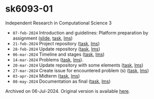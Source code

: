 # sk6093-01
Independent Research in Computational Science 3

+ `07-feb-2024` Introduction and guidelines: Platform preparation by assignment ([slide](https://osf.io/jyczk), [task](https://github.com/dudung/sk6093-01-2023-2/issues/1), [lms](https://edunex.itb.ac.id/courses/58125/preview/224664))
+ `21-feb-2024` Project repository ([task](https://github.com/dudung/sk6093-01-2023-2/issues/2), [lms](https://edunex.itb.ac.id/courses/58125/preview/235042))
+ `28-feb-2024` Update repository ([task](https://github.com/dudung/sk6093-01-2023-2/issues/3), [lms](https://edunex.itb.ac.id/courses/58125/preview/237158))
+ `06-mar-2024` Timeline and stages ([task](https://github.com/dudung/sk6093-01-2023-2/issues/4), [lms](https://edunex.itb.ac.id/courses/58125/preview/237765)) 
+ `14-mar-2024` Problems ([task](https://github.com/dudung/sk6093-01-2023-2/issues/5), [lms](https://edunex.itb.ac.id/courses/58125/preview/240923)).
+ `20-mar-2024` Update repository with some elements ([task](https://github.com/dudung/sk6093-01-2023-2/issues/6), [lms](https://edunex.itb.ac.id/courses/58125/preview/242686))
+ `27-mar-2024` Create issue for encountered problem (s) ([task](https://github.com/dudung/sk6093-01-2023-2/issues/7), [lms](https://edunex.itb.ac.id/courses/58125/preview/244842))
+ `03-apr-2024` Midterm ([task](https://github.com/dudung/sk6093-01-2023-2/issues/8), [lms](https://edunex.itb.ac.id/courses/58125/preview/246348))
+ `08-may-2024` Documentation as final ([task](https://github.com/dudung/sk6093-01-2023-2/issues/9), [lms](https://edunex.itb.ac.id/courses/58125/preview/251107))


Archived on 06-Jul-2024. Original version is available [here](https://github.com/dudung/sk6093-01-2023-2).
